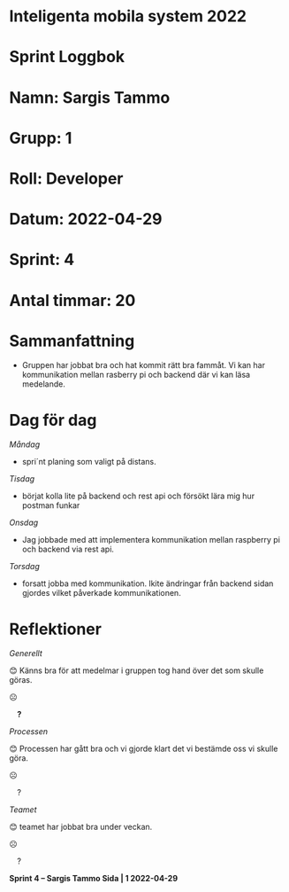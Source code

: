 #
# **Inteligenta mobila system 2022**
#
#
#
# **Sprint Loggbok**
# **Namn:	Sargis Tammo**
# **Grupp:	1**
# **Roll:	Developer**
# **Datum:	2022-04-29**
# **Sprint: 	4**
# **Antal timmar: 20**
# **Sammanfattning**
- Gruppen har jobbat bra och hat kommit rätt bra fammåt. Vi kan har kommunikation mellan rasberry pi och backend där vi kan läsa medelande.

# **Dag för dag**
*Måndag*

- spri´nt planing som valigt på distans.

*Tisdag*

- börjat kolla lite på backend och rest api och försökt lära mig hur postman funkar

*Onsdag*

- Jag jobbade med att implementera kommunikation mellan raspberry pi och backend via rest api.

*Torsdag*

- forsatt jobba med kommunikation. lkite ändringar från backend sidan gjordes vilket påverkade kommunikationen.

# **Reflektioner** 
*Generellt*

😊	Känns bra för att medelmar i gruppen tog hand över det som skulle göras.

☹	

`  `**?**  	

*Processen*

😊	Processen har gått bra och vi gjorde klart det vi bestämde oss vi skulle göra.

☹

`  `?	

*Teamet*

😊	teamet har jobbat bra under veckan.

☹	

`  `?	

**Sprint 4 – Sargis Tammo	Sida | 1	2022-04-29**
